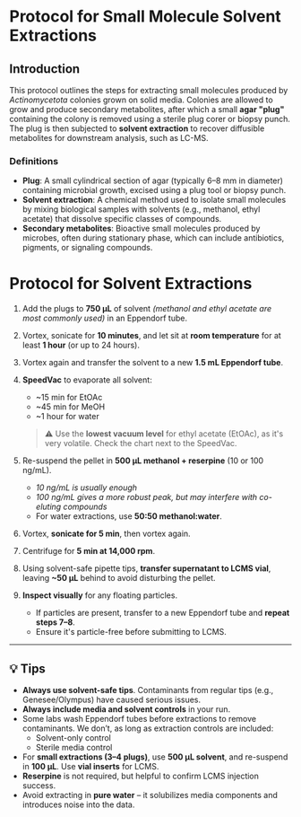# Protocol for Small Molecule Solvent Extractions


## Introduction

This protocol outlines the steps for extracting small molecules produced by *Actinomycetota* colonies grown on solid media. Colonies are allowed to grow and produce secondary metabolites, after which a small **agar "plug"** containing the colony is removed using a sterile plug corer or biopsy punch. The plug is then subjected to **solvent extraction** to recover diffusible metabolites for downstream analysis, such as LC-MS.

### Definitions

- **Plug**: A small cylindrical section of agar (typically 6–8 mm in diameter) containing microbial growth, excised using a plug tool or biopsy punch.
- **Solvent extraction**: A chemical method used to isolate small molecules by mixing biological samples with solvents (e.g., methanol, ethyl acetate) that dissolve specific classes of compounds.
- **Secondary metabolites**: Bioactive small molecules produced by microbes, often during stationary phase, which can include antibiotics, pigments, or signaling compounds.


# Protocol for Solvent Extractions

1. Add the plugs to **750 µL** of solvent *(methanol and ethyl acetate are most commonly used)* in an Eppendorf tube.

2. Vortex, sonicate for **10 minutes**, and let sit at **room temperature** for at least **1 hour** (or up to 24 hours).

3. Vortex again and transfer the solvent to a new **1.5 mL Eppendorf tube**.

4. **SpeedVac** to evaporate all solvent:  
   - ~15 min for EtOAc  
   - ~45 min for MeOH  
   - ~1 hour for water  
   > ⚠️ Use the **lowest vacuum level** for ethyl acetate (EtOAc), as it's very volatile. Check the chart next to the SpeedVac.

5. Re-suspend the pellet in **500 µL methanol + reserpine** (10 or 100 ng/mL).  
   - *10 ng/mL is usually enough*  
   - *100 ng/mL gives a more robust peak, but may interfere with co-eluting compounds*  
   - For water extractions, use **50:50 methanol:water**.

6. Vortex, **sonicate for 5 min**, then vortex again.

7. Centrifuge for **5 min at 14,000 rpm**.

8. Using solvent-safe pipette tips, **transfer supernatant to LCMS vial**, leaving **~50 µL** behind to avoid disturbing the pellet.

9. **Inspect visually** for any floating particles.  
   - If particles are present, transfer to a new Eppendorf tube and **repeat steps 7–8**.  
   - Ensure it's particle-free before submitting to LCMS.

---

## 💡 Tips

- **Always use solvent-safe tips**. Contaminants from regular tips (e.g., Genesee/Olympus) have caused serious issues.
- **Always include media and solvent controls** in your run.
- Some labs wash Eppendorf tubes before extractions to remove contaminants. We don’t, as long as extraction controls are included:
  - Solvent-only control
  - Sterile media control
- For **small extractions (3–4 plugs)**, use **500 µL solvent**, and re-suspend in **100 µL**. Use **vial inserts** for LCMS.
- **Reserpine** is not required, but helpful to confirm LCMS injection success.
- Avoid extracting in **pure water** – it solubilizes media components and introduces noise into the data.

<!--more-->

